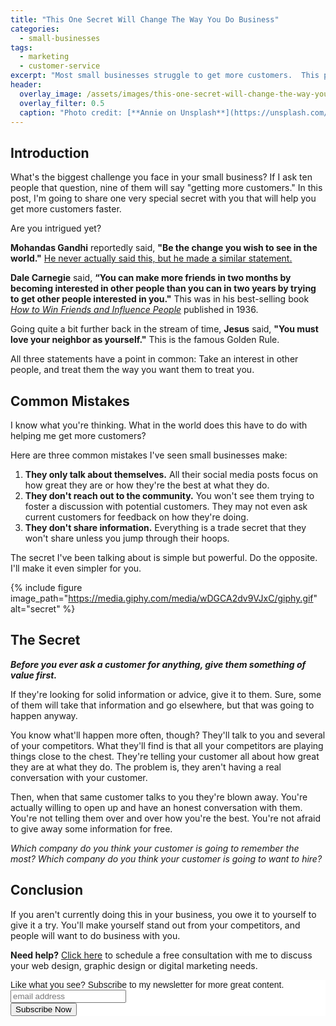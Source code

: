 ```yaml
---
title: "This One Secret Will Change The Way You Do Business"
categories:
  - small-businesses
tags:
  - marketing
  - customer-service
excerpt: "Most small businesses struggle to get more customers.  This post examines one secret that will solve that problem."
header:
  overlay_image: /assets/images/this-one-secret-will-change-the-way-you-do-business.jpg
  overlay_filter: 0.5
  caption: "Photo credit: [**Annie on Unsplash**](https://unsplash.com/photos/DurGX0B94mg)"
---
```


## Introduction
What's the biggest challenge you face in your small business?  If I ask ten people that question, nine of them will say "getting more customers."  In this post, I'm going to share one very special secret with you that will help you get more customers faster.

Are you intrigued yet?

**Mohandas Gandhi** reportedly said, **"Be the change you wish to see in the world."**  [He never actually said this, but he made a similar statement.](https://www.nytimes.com/2011/08/30/opinion/falser-words-were-never-spoken.html)

**Dale Carnegie** said, **“You can make more friends in two months by becoming interested in other people than you can in two years by trying to get other people interested in you."**  This was in his best-selling book [*How to Win Friends and Influence People*](https://en.wikipedia.org/wiki/How_to_Win_Friends_and_Influence_People) published in 1936.

Going quite a bit further back in the stream of time, **Jesus** said, **"You must love your neighbor as yourself."**  This is the famous Golden Rule.

All three statements have a point in common:  Take an interest in other people, and treat them the way you want them to treat you.

## Common Mistakes
I know what you're thinking.  What in the world does this have to do with helping me get more customers?

Here are three common mistakes I've seen small businesses make:
1.  **They only talk about themselves.**  All their social media posts focus on how great they are or how they're the best at what they do.
2.  **They don't reach out to the community.**  You won't see them trying to foster a discussion with potential customers.  They may not even ask current customers for feedback on how they're doing.
3.  **They don't share information.**  Everything is a trade secret that they won't share unless you jump through their hoops.

The secret I've been talking about is simple but powerful.  Do the opposite.  I'll make it even simpler for you.

{% include figure image_path="https://media.giphy.com/media/wDGCA2dv9VJxC/giphy.gif" alt="secret" %}

## The Secret
***Before you ever ask a customer for anything, give them something of value first.***

If they're looking for solid information or advice, give it to them.  Sure, some of them will take that information and go elsewhere, but that was going to happen anyway.

You know what'll happen more often, though?  They'll talk to you and several of your competitors.  What they'll find is that all your competitors are playing things close to the chest.  They're telling your customer all about how great they are at what they do.  The problem is, they aren't having a real conversation with your customer.  

Then, when that same customer talks to you they're blown away.  You're actually willing to open up and have an honest conversation with them.  You're not telling them over and over how you're the best.  You're not afraid to give away some information for free.

*Which company do you think your customer is going to remember the most?  Which company do you think your customer is going to want to hire?*

## Conclusion
If you aren't currently doing this in your business, you owe it to yourself to give it a try.  You'll make yourself stand out from your competitors, and people will want to do business with you.

<p class="notice--info"><b>Need help?</b>  <a href="/free-consultation/">Click here</a> to schedule a free consultation with me to discuss your web design, graphic design or digital marketing needs.</p>

<!-- Begin MailChimp Signup Form -->
<link href="//cdn-images.mailchimp.com/embedcode/slim-10_7.css" rel="stylesheet" type="text/css">
<style type="text/css">
	#mc_embed_signup{background:#fff; clear:left; font:14px Helvetica,Arial,sans-serif; }
	/* Add your own MailChimp form style overrides in your site stylesheet or in this style block.
	   We recommend moving this block and the preceding CSS link to the HEAD of your HTML file. */
</style>
<div id="mc_embed_signup">
<form action="https://bengilstrap.us19.list-manage.com/subscribe/post?u=f631cb726a5c965a7c24c5eea&amp;id=6bcdb2ecde" method="post" id="mc-embedded-subscribe-form" name="mc-embedded-subscribe-form" class="validate" target="_blank" novalidate>
    <div id="mc_embed_signup_scroll">
	<label for="mce-EMAIL">Like what you see?  Subscribe to my newsletter for more great content.</label>
	<input type="email" value="" name="EMAIL" class="email" id="mce-EMAIL" placeholder="email address" required>
    <!-- real people should not fill this in and expect good things - do not remove this or risk form bot signups-->
    <div style="position: absolute; left: -5000px;" aria-hidden="true"><input type="text" name="b_f631cb726a5c965a7c24c5eea_6bcdb2ecde" tabindex="-1" value=""></div>
    <div class="clear"><input type="submit" value="Subscribe Now" name="subscribe" id="mc-embedded-subscribe" class="button"></div>
    </div>
</form>
</div>

<!--End mc_embed_signup-->
